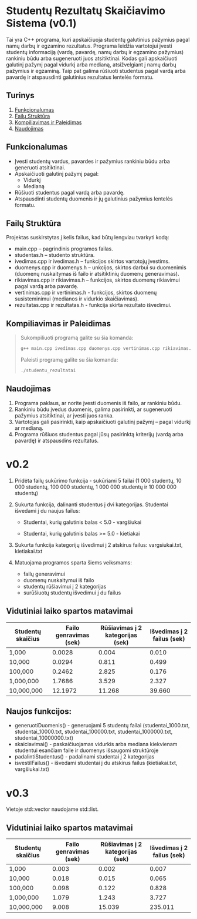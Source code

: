 # Studentų Rezultatų Skaičiavimo Sistema (v0.1)

Tai yra C++ programa, kuri apskaičiuoja studentų galutinius pažymius pagal namų darbų ir egzamino rezultatus.
Programa leidžia vartotojui įvesti studentų informaciją (vardą, pavardę, namų darbų ir egzamino pažymius) rankiniu būdu arba sugeneruoti juos atsitiktinai. Kodas gali apskaičiuoti galutinį pažymį pagal vidurkį arba medianą, atsižvelgiant į namų darbų pažymius ir egzaminą. Taip pat galima rūšiuoti studentus pagal vardą arba pavardę ir atspausdinti galutinius rezultatus lentelės formatu.
## Turinys
1. [Funkcionalumas](#funkcionalumas)
2. [Failų Struktūra](#failų-struktūra)
3. [Kompiliavimas ir Paleidimas](#kompiliavimas-ir-paleidimas)
4. [Naudojimas](#naudojimas)
## Funkcionalumas
- Įvesti studentų vardus, pavardes ir pažymius rankiniu būdu arba generuoti atsitiktinai.
- Apskaičiuoti galutinį pažymį pagal:
  - Vidurkį
  - Medianą
- Rūšiuoti studentus pagal vardą arba pavardę.
- Atspausdinti studentų duomenis ir jų galutinius pažymius lentelės formatu.
## Failų Struktūra
Projektas suskirstytas į kelis failus, kad būtų lengviau tvarkyti kodą:

- main.cpp – pagrindinis programos failas.
- studentas.h – studento struktūra.
- ivedimas.cpp ir ivedimas.h – funkcijos skirtos vartotojų įvestims.
- duomenys.cpp ir duomenys.h – unkcijos, skirtos darbui su duomenimis (duomenų nuskaitymas iš failo ir atsitiktinių duomenų generavimas).
- rikiavimas.cpp ir rikiavimas.h – funkcijos, skirtos duomenų rikiavimui pagal vardą arba pavardę.
- vertinimas.cpp ir vertinimas.h - funkcijos, skirtos duomenų susisteminimui (medianos ir vidurkio skaičiavimas).
- rezultatas.cpp ir rezultatas.h - funkcija skirta rezultato išvedimui.
## Kompiliavimas ir Paleidimas

>Sukompiliuoti programą galite su šia komanda:
>
>```bash
>g++ main.cpp ivedimas.cpp duomenys.cpp vertinimas.cpp rikiavimas.cpp rezultatas.cpp -o studentu_rezultatai
>```
>
>Paleisti programą galite su šia komanda:
>
>```bash
>./studentu_rezultatai
>```
## Naudojimas
1. Programa paklaus, ar norite įvesti duomenis iš failo, ar rankiniu būdu.
2. Rankiniu būdu įvedus duomenis, galima pasirinkti, ar sugeneruoti pažymius atsitiktinai, ar įvesti juos ranka.
3. Vartotojas gali pasirinkti, kaip apskaičiuoti galutinį pažymį – pagal vidurkį ar medianą.
4. Programa rūšiuos studentus pagal jūsų pasirinktą kriterijų (vardą arba pavardę) ir atspausdins rezultatus.

# v0.2
1. Pridėta failų sukūrimo funkcija - sukūriami 5 failai (1 000 studentų, 10 000 studentų, 100 000 studentų, 1 000 000 studentų ir 10 000 000 studentų)
2. Sukurta funkcija, dalinanti studentus į dvi kategorijas. Studentai išvedami į du naujus failus:

    - Studentai, kurių galutinis balas < 5.0 - vargšiukai

     - Studentai, kurių galutinis balas >= 5.0 - kietiakai

3. Sukurta funkcija kategorijų išvedimui į 2 atskirus failus: vargsiukai.txt, kietiakai.txt

4. Matuojama programos sparta šiems veiksmams: 
      - failų generavimui
      - duomenų nuskaitymui iš failo 
      - studentų rūšiavimui į 2 kategorijas
      - surūšiuotų studentų išvedimui į du failus

## Vidutiniai laiko spartos matavimai
| **Studentų skaičius** | **Failo genravimas (sek)** | **Rūšiavimas į 2 kategorijas (sek)** | Išvedimas į 2 failus (sek) |
|------------------|--------------------|-----------------------|----------------------|
| 1,000            | 0.0028             | 0.004                 | 0.010                |
| 10,000           | 0.0294              | 0.811                 | 0.499                |
| 100,000          | 0.2462            | 2.825                 | 0.176                |
| 1,000,000        | 1.7686             | 3.529                 | 2.327                |
| 10,000,000       | 12.1972            | 11.268                | 39.660               |

## Naujos funkcijos:
- generuotiDuomenis() -  generuojami 5 studentų failai (studentai_1000.txt, studentai_10000.txt, studentai_100000.txt, studentai_1000000.txt, studentai_10000000.txt)
- skaiciavimai() - paskaičiuojamas vidurkis arba mediana kiekvienam studentui esančiam faile ir duomenys išsaugomi struktūroje
- padalintiStudentus() - padalinami studentai į 2 kategorijas
- isvestiIFailus() - išvedami studentai į du atskirus failus (kietiakai.txt, vargšiukai.txt)

# v0.3
Vietoje std::vector<Studentai> naudojame std::list<Studentai>.

## Vidutiniai laiko spartos matavimai
| **Studentų skaičius** | **Failo genravimas (sek)** | **Rūšiavimas į 2 kategorijas (sek)** | Išvedimas į 2 failus (sek) |
|------------------|--------------------|-----------------------|----------------------|
| 1,000            | 0.003             | 0.002                 | 0.007                |
| 10,000           | 0.018              | 0.015                 | 0.065                |
| 100,000          | 0.098            | 0.122                 | 0.828                |
| 1,000,000        | 1.079             | 1.243                 | 3.727                |
| 10,000,000       | 9.008            | 15.039                | 235.011               |
